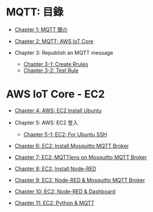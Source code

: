 # MQTT: 目錄

-    [Chapter 1: MQTT 簡介](https://github.com/xuan103/MQTT/blob/main/document/mqtt.md)

-    [Chapter 2: MQTT: AWS IoT Core](https://github.com/xuan103/MQTT/blob/main/document/mqtt_aws_iot_core.md)

-    Chapter 3: Republish an MQTT message
     -    [Chapter 3-1: Create Rrules](https://github.com/xuan103/MQTT/blob/main/document/create_rrules.md)
     -    [Chapter 3-2: Test Rule](https://github.com/xuan103/MQTT/blob/main/document/test_rule.md)

# AWS IoT Core - EC2

-    [Chapter 4: AWS: EC2 Install Ubuntu](https://github.com/xuan103/MQTT/blob/main/document/AWS:%20EC2_Install_Ubuntu.md)

-    Chapter 5: AWS: EC2 登入
     -    [Chapter 5-1: EC2: For Ubuntu SSH](https://github.com/xuan103/MQTT/blob/main/document/AWS:%20EC2_For_Ubuntu_SSH.md)

-    [Chapter 6: EC2: Install Mosquitto MQTT Broker](https://github.com/xuan103/MQTT/blob/main/document/AWS:%20EC2_Install_MQTT.md)

-    [Chapter 7: EC2: MQTTlens on Mosquitto MQTT Broker](https://github.com/xuan103/MQTT/blob/main/document/AWS:%20EC2_MQTTlens_MQTT.md)

-    [Chapter 8: EC2: Install Node-RED](https://github.com/xuan103/MQTT/blob/main/document/AWS:%20EC2_Install_Node-RED.md)

-    [Chapter 9: EC2: Node-RED & Mosquitto MQTT Broker](https://github.com/xuan103/MQTT/blob/main/document/AWS:%20EC2_Node-RED_MQTT.md)

-    [Chapter 10: EC2: Node-RED & Dashboard](https://github.com/xuan103/MQTT/blob/main/document/AWS:%20EC2_Node-RED_Dashboard.md)

-    [Chapter 11: EC2: Python & MQTT](https://github.com/xuan103/MQTT/blob/main/document/AWS:%20EC2_Python_MQTT.md)


